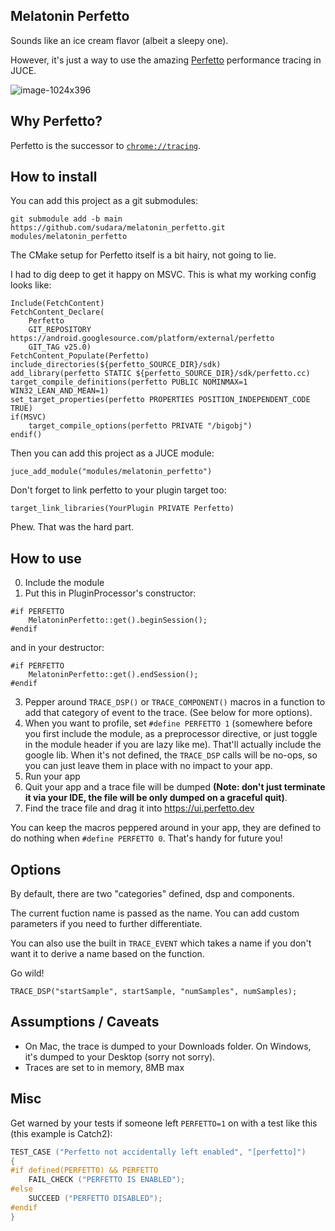 ## Melatonin Perfetto

Sounds like an ice cream flavor (albeit a sleepy one).

However, it's just a way to use the amazing [Perfetto](http://perfetto.dev) performance tracing in JUCE.

![image-1024x396](https://user-images.githubusercontent.com/472/180338251-ce3c5814-ff9c-4fbb-a8c0-9caefc2f34dc.png)

## Why Perfetto?

Perfetto is the successor to [`chrome://tracing`](https://slack.engineering/chrome-tracing-for-fun-and-profit/). 

## How to install

You can add this project as a git submodules:

```
git submodule add -b main https://github.com/sudara/melatonin_perfetto.git modules/melatonin_perfetto
```

The CMake setup for Perfetto itself is a bit hairy, not going to lie. 

I had to dig deep to get it happy on MSVC. This is what my working config looks like:

```
Include(FetchContent)
FetchContent_Declare(
    Perfetto
    GIT_REPOSITORY https://android.googlesource.com/platform/external/perfetto
    GIT_TAG v25.0)
FetchContent_Populate(Perfetto)
include_directories(${perfetto_SOURCE_DIR}/sdk)
add_library(perfetto STATIC ${perfetto_SOURCE_DIR}/sdk/perfetto.cc)
target_compile_definitions(perfetto PUBLIC NOMINMAX=1 WIN32_LEAN_AND_MEAN=1)
set_target_properties(perfetto PROPERTIES POSITION_INDEPENDENT_CODE TRUE)
if(MSVC)
    target_compile_options(perfetto PRIVATE "/bigobj")
endif()
```

Then you can add this project as a JUCE module:

```
juce_add_module("modules/melatonin_perfetto")
```

Don't forget to link perfetto to your plugin target too:
```
target_link_libraries(YourPlugin PRIVATE Perfetto)
```

Phew. That was the hard part.

## How to use

0. Include the module
1. Put this in PluginProcessor's constructor:

```
#if PERFETTO
    MelatoninPerfetto::get().beginSession();
#endif
```
and in your destructor:
```
#if PERFETTO
    MelatoninPerfetto::get().endSession();
#endif
```
3. Pepper around `TRACE_DSP()` or `TRACE_COMPONENT()` macros in a function to add that category of event to the trace. (See below for more options).
4. When you want to profile, set `#define PERFETTO 1` (somewhere before you first include the module, as a preprocessor directive, or just toggle in the module header if you are lazy like me). That'll actually include the google lib. When it's not defined, the `TRACE_DSP` calls will be no-ops, so you can just leave them in place with no impact to your app.
5. Run your app
6. Quit your app and a trace file will be dumped **(Note: don't just terminate it via your IDE, the file will be only dumped on a graceful quit)**.
7. Find the trace file and drag it into https://ui.perfetto.dev

You can keep the macros peppered around in your app, they are defined to do nothing when `#define PERFETTO 0`. That's handy for future you!

## Options

By default, there are two "categories" defined, dsp and components. 

The current fuction name is passed as the name. You can add custom parameters if you need to further differentiate. 

You can also use the built in `TRACE_EVENT` which takes a name if you don't want it to derive a name based on the function.

Go wild! 

```
TRACE_DSP("startSample", startSample, "numSamples", numSamples);
```

## Assumptions / Caveats

* On Mac, the trace is dumped to your Downloads folder. On Windows, it's dumped to your Desktop (sorry not sorry).
* Traces are set to in memory, 8MB max

## Misc

Get warned by your tests if someone left `PERFETTO=1` on with a test like this (this example is Catch2):

```c++
TEST_CASE ("Perfetto not accidentally left enabled", "[perfetto]")
{
#if defined(PERFETTO) && PERFETTO
    FAIL_CHECK ("PERFETTO IS ENABLED");
#else
    SUCCEED ("PERFETTO DISABLED");
#endif
}
```
